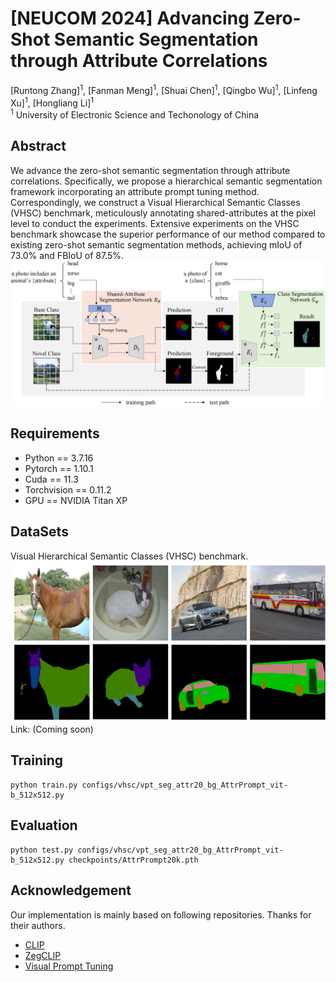 # [NEUCOM 2024] Advancing Zero-Shot Semantic Segmentation through Attribute Correlations
[Runtong Zhang]<sup>1</sup>, [Fanman Meng]<sup>1</sup>, [Shuai Chen]<sup>1</sup>, [Qingbo Wu]<sup>1</sup>, [Linfeng Xu]<sup>1</sup>, [Hongliang Li]<sup>1</sup> <br />
<sup>1</sup> University of Electronic Science and Techonology of China

## Abstract
We advance the zero-shot semantic segmentation through attribute correlations. Specifically, we propose a hierarchical semantic segmentation framework incorporating an attribute prompt tuning method. Correspondingly, we construct a Visual Hierarchical Semantic Classes (VHSC) benchmark, meticulously annotating shared-attributes at the pixel level to conduct the experiments. Extensive experiments on the VHSC benchmark showcase the superior performance of our method compared to existing zero-shot semantic segmentation methods, achieving mIoU of 73.0\% and FBIoU of 87.5\%. <br />
![Overview](figures/overview.png)

## Requirements

* Python == 3.7.16
* Pytorch == 1.10.1
* Cuda == 11.3
* Torchvision == 0.11.2
* GPU == NVIDIA Titan XP


## DataSets
Visual Hierarchical Semantic Classes (VHSC) benchmark.
![Dataset](figures/dataset.png)
Link: (Coming soon)

## Training
```
python train.py configs/vhsc/vpt_seg_attr20_bg_AttrPrompt_vit-b_512x512.py
```
## Evaluation
```
python test.py configs/vhsc/vpt_seg_attr20_bg_AttrPrompt_vit-b_512x512.py checkpoints/AttrPrompt20k.pth
```

## Acknowledgement
Our implementation is mainly based on following repositories. Thanks for their authors.
* [CLIP](https://github.com/openai/CLIP)
* [ZegCLIP](https://github.com/ZiqinZhou66/ZegCLIP)
* [Visual Prompt Tuning](https://github.com/KMnP/vpt)


